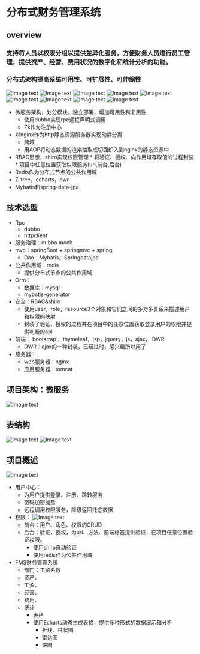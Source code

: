 #   分布式财务管理系统
##  overview
### 支持将人员以权限分组以提供差异化服务，方便财务人员进行员工管理，提供资产、经营、费用状况的数字化和统计分析的功能。
### 分布式架构提高系统可用性、可扩展性、可伸缩性

![Image text](https://github.com/zdkzdk/dfms/blob/master/images/1.png)
![Image text](https://github.com/zdkzdk/dfms/blob/master/images/2.png)
![Image text](https://github.com/zdkzdk/dfms/blob/master/images/3.png)
![Image text](https://github.com/zdkzdk/dfms/blob/master/images/4.png)
![Image text](https://github.com/zdkzdk/dfms/blob/master/images/5.png)
![Image text](https://github.com/zdkzdk/dfms/blob/master/images/6.png)
![Image text](https://github.com/zdkzdk/dfms/blob/master/images/14.png)
![Image text](https://github.com/zdkzdk/dfms/blob/master/images/7.png)
![Image text](https://github.com/zdkzdk/dfms/blob/master/images/8.png)

*   微服务架构，划分模块，独立部署，增加可用性和复用性
    *   使用dubbo实现rpc远程声明式调用
    *   Zk作为注册中心
*   以nginx作为http静态资源服务器实现动静分离
    *   跨域
    *   用AOP将动态数据的渲染抽取成切面织入到nginx的静态资源中
*    RBAC思想，shiro实现权限管理
    *   将验证、授权、向作用域存取值的过程封装
    *   项目中任意位置获取权限服务(url,前台,后台)
*    Redis作为分布式节点的公共作用域
*    Z-tree，echarts，dwr
*    Mybatis和spring-data-jpa

##  技术选型
*   Rpc
    *   dubbo
    *   httpclient
*   服务治理：dubbo mock 
*   mvc：springBoot + springmvc + spring
    *   Dao：Mybatis，Springdatajpa
*   公共作用域：redis
    *   提供分布式节点的公共作用域
*   Orm：
    *   数据库：mysql
    *   mybatis-generator 	
*   安全：RBAC&shiro
    *   使用user，role，resource3个对象和它们之间的多对多关系来描述用户和权限的映射
    *   封装了验证、授权的过程并在项目中的任意位置获取登录用户的权限并提供判断的api
*   前端： bootstrap ，thymeleaf，jsp，jquery，js，ajax， DWR
    *   DWR：ajax的一种封装，已经过时，感兴趣所以用了
*   服务器：
    *   web服务器：nginx
    *   应用服务器：tomcat
##  项目架构：微服务
![Image text](https://github.com/zdkzdk/dfms/blob/master/images/9.png)
##  表结构
![Image text](https://github.com/zdkzdk/dfms/blob/master/images/11.png)
![Image text](https://github.com/zdkzdk/dfms/blob/master/images/12.png)
##  项目概述
![Image text](https://github.com/zdkzdk/dfms/blob/master/images/10.png)
*   用户中心：
    *   为用户提供登录、注册、跳转服务
    *   密码加密加盐
    *   远程调用权限服务，降级返回托底数据
*   权限：
![Image text](https://github.com/zdkzdk/dfms/blob/master/images/13.png)
    *   前台：用户、角色、权限的CRUD
    *   后台：验证，授权，为url、方法、前端标签提供验证，在项目任意位置验证权限。
        *   使用shiro自动验证
        *   使用redis作为公共作用域
*   FMS财务管理系统
    *   部门：工资系数
    *   资产、
    *   工资、
    *   经营、
    *   费用、
    *   统计
        *   表格
        *   使用Echarts动态生成表格，提供多种形式的数据展示和分析
            *   折线、柱状图
            *   雷达图
            *   饼图





